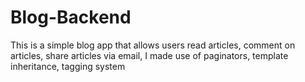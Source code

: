 # Blog-Backend
This is a simple blog app that allows users read articles, comment on articles, share articles via email, 
I made use of paginators, template inheritance, tagging system

